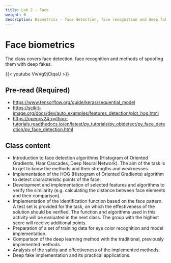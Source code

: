```yaml
---
title: Lab 2 - Face
weight: 0
description: Biometrics - face detection, face recognition and deep fakes.
---
```


# Face biometrics

The class covers face detection, face recognition and methods of spoofing them with deep fakes.

{{< youtube VwVg9jCtqaU >}}

## Pre-read (Required)

- https://www.tensorflow.org/guide/keras/sequential_model
- https://scikit-image.org/docs/dev/auto_examples/features_detection/plot_hog.html
- https://opencv24-python-tutorials.readthedocs.io/en/latest/py_tutorials/py_objdetect/py_face_detection/py_face_detection.html

## Class content

- Introduction to face detection algorithms (Histogram of Oriented Gradients, Haar Cascades, Deep Neural Network). The aim of the task is to get to know the methods and their strengths and weaknesses.
- Implementation of the HOG (Histogram of Oriented Gradients) algorithm to detect characteristic points of the face.
- Development and implementation of selected features and algorithms to verify the similarity (e.g. calculating the distance between face elements and their comparison).
- Implementation of the identification function based on the face pattern. A test set is provided for the task, on which the effectiveness of the solution should be verified. The function and algorithms used in this activity will be evaluated in the next class. The group with the highest score will receive additional points.
- Preparation of a set of training data for eye color recognition and model implementation.
- Comparison of the deep learning method with the traditional, previously implemented methods.
- Analysis of the safety and effectiveness of the implemented methods.
- Deep fake implementation and its practical applications.
